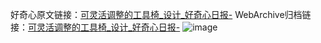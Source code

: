 好奇心原文链接：[可灵活调整的工具椅_设计_好奇心日报-](https://www.qdaily.com/articles/2527.html)
WebArchive归档链接：[可灵活调整的工具椅_设计_好奇心日报-](http://web.archive.org/web/20190623151159/https://www.qdaily.com/articles/2527.html)
![image](http://ww3.sinaimg.cn/large/007d5XDpgy1g3vc6mjnk9j30u03i4k0x)